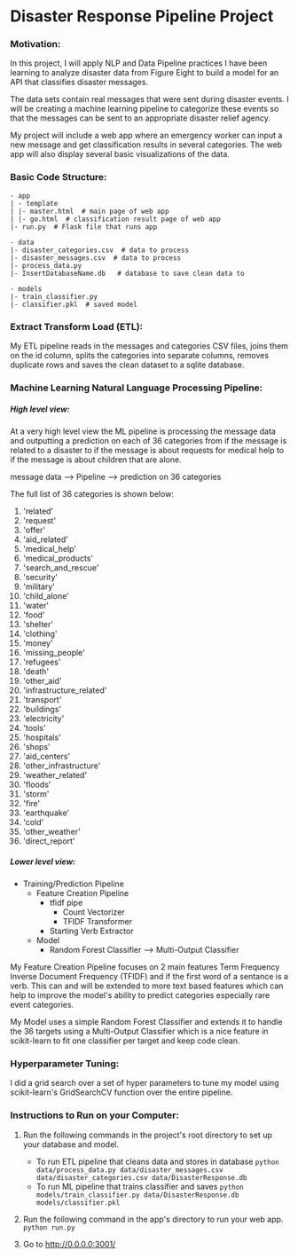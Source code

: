 # Disaster Response Pipeline Project

### Motivation: 

In this project, I will apply NLP and Data Pipeline practices I have been learning to analyze disaster data from Figure Eight to build a model for an API that classifies disaster messages.

The data sets contain real messages that were sent during disaster events. I will be creating a machine learning pipeline to categorize these events so that the messages can be sent to an appropriate disaster relief agency.

My project will include a web app where an emergency worker can input a new message and get classification results in several categories. The web app will also display several basic visualizations of the data.

### Basic Code Structure: 
```
- app
| - template
| |- master.html  # main page of web app
| |- go.html  # classification result page of web app
|- run.py  # Flask file that runs app

- data
|- disaster_categories.csv  # data to process 
|- disaster_messages.csv  # data to process
|- process_data.py
|- InsertDatabaseName.db   # database to save clean data to

- models
|- train_classifier.py
|- classifier.pkl  # saved model 
```

### Extract Transform Load (ETL): 

My ETL pipeline reads in the messages and categories CSV files, joins them on the id column, splits the categories into separate columns, removes duplicate rows and saves the clean dataset to a sqlite database. 

### Machine Learning Natural Language Processing Pipeline: 

##### High level view: 

At a very high level view the ML pipeline is processing the message data and outputting a prediction on each of 36 categories from if the message is related to a disaster to if the message is about requests for medical help to if the message is about children that are alone. 

message data --> Pipeline --> prediction on 36 categories 

The full list of 36 categories is shown below:

1. 'related'
1. 'request'
1. 'offer'
1. 'aid_related'
1. 'medical_help'
1. 'medical_products'
1. 'search_and_rescue'
1. 'security'
1. 'military'
1. 'child_alone'
1. 'water'
1. 'food'
1. 'shelter'
1. 'clothing'
1. 'money'
1. 'missing_people'
1. 'refugees'
1. 'death'
1. 'other_aid'
1. 'infrastructure_related'
1. 'transport'
1. 'buildings'
1. 'electricity'
1. 'tools'
1. 'hospitals'
1. 'shops'
1. 'aid_centers'
1. 'other_infrastructure'
1. 'weather_related'
1. 'floods'
1. 'storm'
1. 'fire'
1. 'earthquake'
1. 'cold'
1. 'other_weather'
1. 'direct_report'

##### Lower level view:
- Training/Prediction Pipeline
    - Feature Creation Pipeline
        - tfidf pipe
            - Count Vectorizer
            - TFIDF Transformer
        - Starting Verb Extractor
    - Model
        - Random Forest Classifier --> Multi-Output Classifier 

My Feature Creation Pipeline focuses on 2 main features Term Frequency Inverse Document Frequency (TFIDF) and if the first word of a sentance is a verb. This can and will be extended to more text based features which can help to improve the model's ability to predict categories especially rare event categories. 

My Model uses a simple Random Forest Classifier and extends it to handle the 36 targets using a Multi-Output Classifier which is a nice feature in scikit-learn to fit one classifier per target and keep code clean.

### Hyperparameter Tuning:

I did a grid search over a set of hyper parameters to tune my model using scikit-learn's GridSearchCV function over the entire pipeline. 

### Instructions to Run on your Computer:
1. Run the following commands in the project's root directory to set up your database and model.

    - To run ETL pipeline that cleans data and stores in database
        `python data/process_data.py data/disaster_messages.csv data/disaster_categories.csv data/DisasterResponse.db`
    - To run ML pipeline that trains classifier and saves
        `python models/train_classifier.py data/DisasterResponse.db models/classifier.pkl`

2. Run the following command in the app's directory to run your web app.
    `python run.py`

3. Go to http://0.0.0.0:3001/
